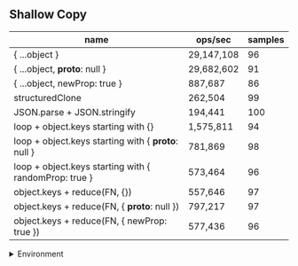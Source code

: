 ## Shallow Copy

|name|ops/sec|samples|
|-|-|-|
|{ ...object }|29,147,108|96|
|{ ...object, __proto__: null }|29,682,602|91|
|{ ...object, newProp: true }|887,687|86|
|structuredClone|262,504|99|
|JSON.parse + JSON.stringify|194,441|100|
|loop + object.keys starting with {}|1,575,811|94|
|loop + object.keys starting with { __proto__: null }|781,869|98|
|loop + object.keys starting with { randomProp: true }|573,464|96|
|object.keys + reduce(FN, {})|557,646|97|
|object.keys + reduce(FN, { __proto__: null })|797,217|97|
|object.keys + reduce(FN, { newProp: true })|577,436|96|


<details>
<summary>Environment</summary>

* __Machine:__ linux x64 | 4 vCPUs | 7.6GB Mem
* __Run:__ Wed Nov 08 2023 10:50:19 GMT+0000 (Coordinated Universal Time)
</details>

<!--
{"environment":{"platform":"linux","arch":"x64","cpus":4,"totalMemory":7.6085662841796875},"benchmarks":[{"name":"{ ...object }","opsSec":29147107.958681025,"samples":5},{"name":"{ ...object, __proto__: null }","opsSec":29682602.286131367,"samples":5},{"name":"{ ...object, newProp: true }","opsSec":887686.6800674987,"samples":3},{"name":"structuredClone","opsSec":262504.2469456401,"samples":5},{"name":"JSON.parse + JSON.stringify","opsSec":194441.2373266531,"samples":6},{"name":"loop + object.keys starting with {}","opsSec":1575810.7801126204,"samples":7},{"name":"loop + object.keys starting with { __proto__: null }","opsSec":781869.0385770724,"samples":5},{"name":"loop + object.keys starting with { randomProp: true }","opsSec":573463.904344708,"samples":5},{"name":"object.keys + reduce(FN, {})","opsSec":557645.7000258303,"samples":5},{"name":"object.keys + reduce(FN, { __proto__: null })","opsSec":797216.5074089095,"samples":4},{"name":"object.keys + reduce(FN, { newProp: true })","opsSec":577435.521619565,"samples":4}]}-->
